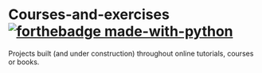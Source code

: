# Courses-and-exercises [![forthebadge made-with-python](http://ForTheBadge.com/images/badges/made-with-python.svg)](https://www.python.org/)
Projects built (and under construction) throughout online tutorials, courses or books.
